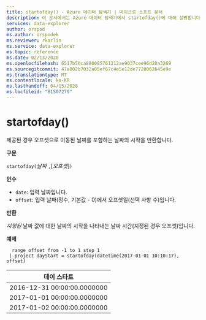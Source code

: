 ```yaml
---
title: startofday() - Azure 데이터 탐색기 | 마이크로 소프트 문서
description: 이 문서에서는 Azure 데이터 탐색기에서 startofday()에 대해 설명합니다.
services: data-explorer
author: orspod
ms.author: orspodek
ms.reviewer: rkarlin
ms.service: data-explorer
ms.topic: reference
ms.date: 02/13/2020
ms.openlocfilehash: 6517b50ca880085761212ae9037cee96d20a3269
ms.sourcegitcommit: 47a002b7032a05ef67c4e5e12de7720062645e9e
ms.translationtype: MT
ms.contentlocale: ko-KR
ms.lasthandoff: 04/15/2020
ms.locfileid: "81507279"
---
```

# <a name="startofday"></a>startofday()

제공된 경우 오프셋으로 이동된 날짜를 포함하는 날짜의 시작을 반환합니다.

**구문**

`startofday(`*날짜* `,`[*오프셋*]`)`

**인수**

* `date`: 입력 날짜입니다.
* `offset`: 입력 날짜(정수, 기본값 - 0)에서 오프셋일(선택 사항 수)입니다. 

**반환**

*지정된* 날짜 값에 대한 날짜의 시작을 나타내는 날짜 시간(지정된 경우 오프셋)입니다.

**예제**

```kusto
  range offset from -1 to 1 step 1
 | project dayStart = startofday(datetime(2017-01-01 10:10:17), offset) 
```

|데이 스타트|
|---|
|2016-12-31 00:00:00.0000000|
|2017-01-01 00:00:00.0000000|
|2017-01-02 00:00:00.0000000|
